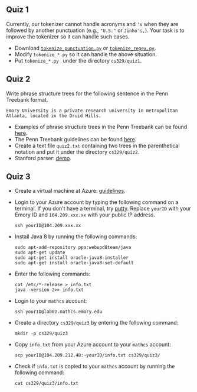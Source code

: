 ## Quiz 1

Currently, our tokenizer cannot handle acronyms and `'s` when they are followed by another punctuation (e.g., `"U.S."` or `Jinho's,`).  Your task is to improve the tokenizer so it can handle such cases.
* Download [`tokenize_punctuation.py`](../tree/master/src/tokenization/tokenize_punctuation.py) or [`tokenize_regex.py`](../tree/master/src/tokenization/tokenize_regex.py).
* Modify `tokenize_*.py` so it can handle the above situation.
* Put `tokenize_*.py ` under the directory `cs329/quiz1`.

## Quiz 2

Write phrase structure trees for the following sentence in the Penn Treebank format.
```
Emory University is a private research university in metropolitan Atlanta, located in the Druid Hills.
```
* Examples of phrase structure trees in the Penn Treebank can be found [here](../tree/master/src/phrase_structures/wsj_00.parse).
* The Penn Treebank guidelines can be found [here](http://www.sfs.uni-tuebingen.de/~dm/07/autumn/795.10/ptb-annotation-guide/root.html).
* Create a text file `quiz2.txt` containing two trees in the parenthetical notation and put it under the directory `cs329/quiz2`.
* Stanford parser: [demo](http://nlp.stanford.edu:8080/parser).

## Quiz 3

* Create a virtual machine at Azure: [guidelines](Microsoft-Azure).
* Login to your Azure account by typing the following command on a terminal. If you don't have a terminal, try [putty](http://www.chiark.greenend.org.uk/~sgtatham/putty/download.html). Replace `yourID` with your Emory ID and `104.209.xxx.xx` with your public IP address.

  ```
  ssh yourID@104.209.xxx.xx
  ```

* Install Java 8 by running the following commands:

   ```
   sudo apt-add-repository ppa:webupd8team/java
   sudo apt-get update
   sudo apt-get install oracle-java8-installer
   sudo apt-get install oracle-java8-set-default
   ```

* Enter the following commands:

   ```
   cat /etc/*-release > info.txt
   java -version 2>> info.txt
   ```

* Login to your `mathcs` account:

   ```
   ssh yourID@lab0z.mathcs.emory.edu
   ```

* Create a directory `cs329/quiz3` by entering the following command:

   ```
   mkdir -p cs329/quiz3
   ```

* Copy `info.txt` from your Azure account to your `mathcs` account:

   ```
   scp yourID@104.209.212.48:~yourID/info.txt cs329/quiz3/
   ```   

* Check if `info.txt` is copied to your `mathcs` account by running the following command:

   ```
   cat cs329/quiz3/info.txt
   ```